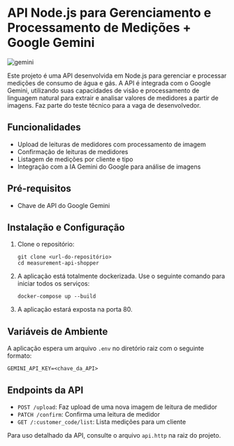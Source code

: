 # API Node.js para Gerenciamento e Processamento de Medições + Google Gemini

![gemini](https://github.com/user-attachments/assets/99799501-c847-4174-b0b7-e88393bdffde)

Este projeto é uma API desenvolvida em Node.js para gerenciar e processar medições de consumo de água e gás. A API é integrada com o Google Gemini, utilizando suas capacidades de visão e processamento de linguagem natural para extrair e analisar valores de medidores a partir de imagens.  Faz parte do teste técnico para a vaga de desenvolvedor.

## Funcionalidades

- Upload de leituras de medidores com processamento de imagem
- Confirmação de leituras de medidores
- Listagem de medições por cliente e tipo
- Integração com a IA Gemini do Google para análise de imagens

## Pré-requisitos

- Chave de API do Google Gemini

## Instalação e Configuração

1. Clone o repositório:

   ```
   git clone <url-do-repositório>
   cd measurement-api-shopper
   ```

2. A aplicação está totalmente dockerizada. Use o seguinte comando para iniciar todos os serviços:

   ```
   docker-compose up --build
   ```

3. A aplicação estará exposta na porta 80.

## Variáveis de Ambiente

A aplicação espera um arquivo `.env` no diretório raiz com o seguinte formato:

```
GEMINI_API_KEY=<chave_da_API>
```

## Endpoints da API

- `POST /upload`: Faz upload de uma nova imagem de leitura de medidor
- `PATCH /confirm`: Confirma uma leitura de medidor
- `GET /:customer_code/list`: Lista medições para um cliente

Para uso detalhado da API, consulte o arquivo `api.http` na raiz do projeto.
